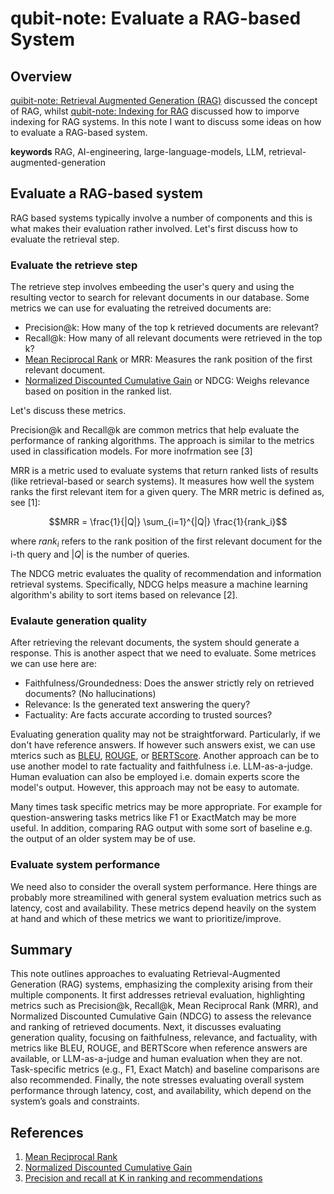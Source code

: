 # qubit-note: Evaluate a RAG-based System

## Overview

<a href="2025-05-03-retrieval-augmented-generation.md">quibit-note: Retrieval Augmented Generation (RAG)</a> discussed the concept of RAG, whilst 
<a href="2025-08-21-indexing-for-rag.md">qubit-note: Indexing for RAG</a> discussed how to imporve indexing for RAG systems. In this note I want to
discuss some ideas on how to evaluate a RAG-based system.

**keywords** RAG, AI-engineering, large-language-models, LLM, retrieval-augmented-generation

## Evaluate a RAG-based system

RAG based systems typically involve a number of components and this is what makes their evaluation rather involved. Let's first discuss how to evaluate the 
retrieval step.

### Evaluate the retrieve step

The retrieve step involves embeeding the user's query and using the resulting vector to search for relevant documents in our database.
Some metrics we can use for evaluating the retreived documents are:

- Precision@k: How many of the top k retrieved documents are relevant?
- Recall@k: How many of all relevant documents were retrieved in the top k?
- <a href="https://en.wikipedia.org/wiki/Mean_reciprocal_rank">Mean Reciprocal Rank</a> or MRR: Measures the rank position of the first relevant document.
- <a href="https://www.evidentlyai.com/ranking-metrics/ndcg-metric">Normalized Discounted Cumulative Gain</a> or NDCG: Weighs relevance based on position in the ranked list.

Let's discuss these metrics. 

Precision@k and Recall@k are common metrics that help evaluate the performance of ranking algorithms. 
The approach is similar to the metrics used in classification models. For more inofrmation see [3]

MRR is a metric used to evaluate systems that return ranked lists of results (like retrieval-based or search systems). It measures how well the system ranks the first relevant item for a given query.
The MRR metric is defined as, see [1]:

$$MRR = \frac{1}{|Q|} \sum_{i=1}^{|Q|} \frac{1}{rank_i}$$

where $rank_i$ refers to the rank position of the first relevant document for the i-th query and $|Q|$ is the number of queries.

The NDCG metric evaluates the quality of recommendation and information retrieval systems. 
Specifically, NDCG helps measure a machine learning algorithm's ability to sort items based on relevance [2]. 


### Evalaute generation quality

After retrieving the relevant documents, the system should generate a response. This is another aspect 
that we need to evaluate. Some metrices we can use here are:

- Faithfulness/Groundedness: Does the answer strictly rely on retrieved documents? (No hallucinations)
- Relevance: Is the generated text answering the query?
- Factuality: Are facts accurate according to trusted sources?

Evaluating generation quality may not be straightforward. Particularly, if we don't have reference answers.
If however such answers exist, we can use mterics such as <a href="https://en.wikipedia.org/wiki/BLEU">BLEU</a>, <a href="https://en.wikipedia.org/wiki/ROUGE_(metric)">ROUGE</a>, or 
<a href="https://huggingface.co/spaces/evaluate-metric/bertscore">BERTScore</a>. Another approach can be to use another model to rate factuality and faithfulness i.e. LLM-as-a-judge.
Human evaluation can also be employed i.e. domain experts score the model's output. However, this approach may not be easy to automate.

Many times task specific metrics may be more appropriate. For example for question-answering tasks metrics like F1 or ExactMatch may be more useful.
In addition, comparing RAG output with some sort of baseline e.g. the output of an older system may be of use.

### Evaluate system performance

We need also to consider the overall system performance. Here things are probably more streamilined with general system evaluation metrics such as latency, cost and availability.
These metrics depend heavily on the system at hand and which of these metrics we want to prioritize/improve.


## Summary

This note outlines approaches to evaluating Retrieval-Augmented Generation (RAG) systems, emphasizing the complexity arising from their multiple components. It first addresses retrieval evaluation, highlighting metrics such as Precision@k, Recall@k, Mean Reciprocal Rank (MRR), and Normalized Discounted Cumulative Gain (NDCG) to assess the relevance and ranking of retrieved documents. Next, it discusses evaluating generation quality, focusing on faithfulness, relevance, and factuality, with metrics like BLEU, ROUGE, and BERTScore when reference answers are available, or LLM-as-a-judge and human evaluation when they are not. Task-specific metrics (e.g., F1, Exact Match) and baseline comparisons are also recommended. Finally, the note stresses evaluating overall system performance through latency, cost, and availability, which depend on the system’s goals and constraints.

## References

1. <a href="https://en.wikipedia.org/wiki/Mean_reciprocal_rank">Mean Reciprocal Rank</a>
2. <a href="https://www.evidentlyai.com/ranking-metrics/ndcg-metric">Normalized Discounted Cumulative Gain</a>
3. <a href="https://www.evidentlyai.com/ranking-metrics/precision-recall-at-k">Precision and recall at K in ranking and recommendations</a>